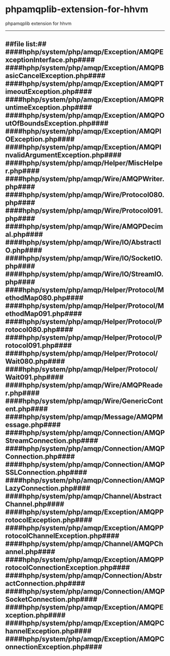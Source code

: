 phpamqplib-extension-for-hhvm
=============================

phpamqplib extension for hhvm

-------------
##file list:##
####hphp/system/php/amqp/Exception/AMQPExceptionInterface.php####
####hphp/system/php/amqp/Exception/AMQPBasicCancelException.php####
####hphp/system/php/amqp/Exception/AMQPTimeoutException.php####
####hphp/system/php/amqp/Exception/AMQPRuntimeException.php####
####hphp/system/php/amqp/Exception/AMQPOutOfBoundsException.php####
####hphp/system/php/amqp/Exception/AMQPIOException.php####
####hphp/system/php/amqp/Exception/AMQPInvalidArgumentException.php####
####hphp/system/php/amqp/Helper/MiscHelper.php####
####hphp/system/php/amqp/Wire/AMQPWriter.php####
####hphp/system/php/amqp/Wire/Protocol080.php####
####hphp/system/php/amqp/Wire/Protocol091.php####
####hphp/system/php/amqp/Wire/AMQPDecimal.php####
####hphp/system/php/amqp/Wire/IO/AbstractIO.php####
####hphp/system/php/amqp/Wire/IO/SocketIO.php####
####hphp/system/php/amqp/Wire/IO/StreamIO.php####
####hphp/system/php/amqp/Helper/Protocol/MethodMap080.php####
####hphp/system/php/amqp/Helper/Protocol/MethodMap091.php####
####hphp/system/php/amqp/Helper/Protocol/Protocol080.php####
####hphp/system/php/amqp/Helper/Protocol/Protocol091.php####
####hphp/system/php/amqp/Helper/Protocol/Wait080.php####
####hphp/system/php/amqp/Helper/Protocol/Wait091.php####
####hphp/system/php/amqp/Wire/AMQPReader.php####
####hphp/system/php/amqp/Wire/GenericContent.php####
####hphp/system/php/amqp/Message/AMQPMessage.php####
####hphp/system/php/amqp/Connection/AMQPStreamConnection.php####
####hphp/system/php/amqp/Connection/AMQPConnection.php####
####hphp/system/php/amqp/Connection/AMQPSSLConnection.php####
####hphp/system/php/amqp/Connection/AMQPLazyConnection.php####
####hphp/system/php/amqp/Channel/AbstractChannel.php####
####hphp/system/php/amqp/Exception/AMQPProtocolException.php####
####hphp/system/php/amqp/Exception/AMQPProtocolChannelException.php####
####hphp/system/php/amqp/Channel/AMQPChannel.php####
####hphp/system/php/amqp/Exception/AMQPProtocolConnectionException.php####
####hphp/system/php/amqp/Connection/AbstractConnection.php####
####hphp/system/php/amqp/Connection/AMQPSocketConnection.php####
####hphp/system/php/amqp/Exception/AMQPException.php####
####hphp/system/php/amqp/Exception/AMQPChannelException.php####
####hphp/system/php/amqp/Exception/AMQPConnectionException.php####
-------------
